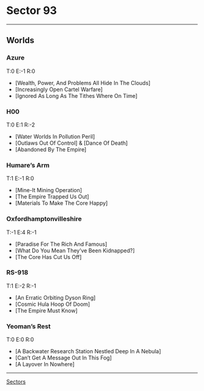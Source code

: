 # Sector 93
___

## Worlds
### Azure
T:0 E:-1 R:0
- [Wealth, Power, And Problems All Hide In The Clouds]
- [Increasingly Open Cartel Warfare]
- [Ignored As Long As The Tithes Where On Time]

### H00
T:0 E:1 R:-2
- [Water Worlds In Pollution Peril]
- [Outlaws Out Of Control] & [Dance Of Death]
- [Abandoned By The Empire]

### Humare’s Arm
T:1 E:-1 R:0
- [Mine-It Mining Operation]
- [The Empire Trapped Us Out]
- [Materials To Make The Core Happy]

### Oxfordhamptonvilleshire
T:-1 E:4 R:-1
- [Paradise For The Rich And Famous]
- [What Do You Mean They’ve Been Kidnapped?]
- [The Core Has Cut Us Off]

### RS-918
T:1 E:-2 R:-1
- [An Erratic Orbiting Dyson Ring]
- [Cosmic Hula Hoop Of Doom]
- [The Empire Must Know]

### Yeoman’s Rest
T:0 E:0 R:0
- [A Backwater Research Station Nestled Deep In A Nebula]
- [Can’t Get A Message Out In This Fog]
- [A Layover In Nowhere]

___
[Sectors](Sectors.md)
